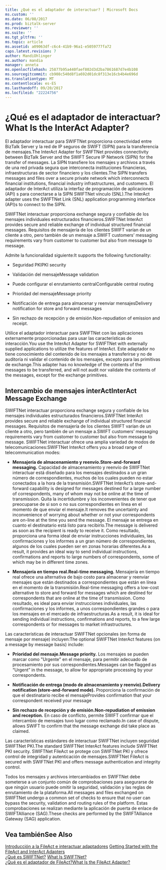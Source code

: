 ```yaml
---
title: ¿Qué es el adaptador de interactuar? | Microsoft Docs
ms.custom: ''
ms.date: 06/08/2017
ms.prod: biztalk-server
ms.reviewer: ''
ms.suite: ''
ms.tgt_pltfrm: ''
ms.topic: article
ms.assetid: a09063df-c6c4-41b9-96a1-e5059777fa72
caps.latest.revision: 7
author: MandiOhlinger
ms.author: mandia
manager: anneta
ms.openlocfilehash: 25877b95a440faef802d3d2ba7861687d7e4b108
ms.sourcegitcommit: cb908c540d8f1a692d01dc8f313e16cb4b4e696d
ms.translationtype: MT
ms.contentlocale: es-ES
ms.lasthandoff: 09/20/2017
ms.locfileid: "22224756"
---
```

# <a name="what-is-the-interact-adapter"></a><span data-ttu-id="be0a8-103">¿Qué es el adaptador de interactuar?</span><span class="sxs-lookup"><span data-stu-id="be0a8-103">What Is the InterAct Adapter?</span></span>
<span data-ttu-id="be0a8-104">El adaptador interactuar para SWIFTNet proporciona conectividad entre BizTalk Server y la red de IP seguros de SWIFT (SIPN) para la transferencia de mensajes.</span><span class="sxs-lookup"><span data-stu-id="be0a8-104">The InterAct Adapter for SWIFTNet provides connectivity between BizTalk Server and the SWIFT Secure IP Network (SIPN) for the transfer of messages.</span></span> <span data-ttu-id="be0a8-105">La SIPN transfiere los mensajes y archivos a través de una red privada segura que interconecta instituciones financieras, infraestructuras de sector financiero y los clientes.</span><span class="sxs-lookup"><span data-stu-id="be0a8-105">The SIPN transfers messages and files over a secure private network which interconnects financial institutions, financial industry infrastructures, and customers.</span></span> <span data-ttu-id="be0a8-106">El adaptador de InterAct utiliza la interfaz de programación de aplicaciones (API) s para conectarse a la SIPN SWIFTNet vínculo (SNL).</span><span class="sxs-lookup"><span data-stu-id="be0a8-106">The InterAct adapter uses the SWIFTNet Link (SNL) application programming interface (API)s to connect to the SIPN.</span></span>  
  
 <span data-ttu-id="be0a8-107">SWIFTNet interactuar proporciona exchange segura y confiable de los mensajes individuales estructurados financieros.</span><span class="sxs-lookup"><span data-stu-id="be0a8-107">SWIFTNet InterAct provides secure and reliable exchange of individual structured financial messages.</span></span> <span data-ttu-id="be0a8-108">Requisitos de mensajería de los clientes SWIFT varían de un cliente a otro, pero también de un mensaje a.</span><span class="sxs-lookup"><span data-stu-id="be0a8-108">SWIFT customers’ messaging requirements vary from customer to customer but also from message to message.</span></span>  
  
 <span data-ttu-id="be0a8-109">Admite la funcionalidad siguiente:</span><span class="sxs-lookup"><span data-stu-id="be0a8-109">It supports the following functionality:</span></span>  
  
-   <span data-ttu-id="be0a8-110">Seguridad PKI</span><span class="sxs-lookup"><span data-stu-id="be0a8-110">PKI security</span></span>  
  
-   <span data-ttu-id="be0a8-111">Validación del mensaje</span><span class="sxs-lookup"><span data-stu-id="be0a8-111">Message validation</span></span>  
  
-   <span data-ttu-id="be0a8-112">Puede configurar el enrutamiento central</span><span class="sxs-lookup"><span data-stu-id="be0a8-112">Configurable central routing</span></span>  
  
-   <span data-ttu-id="be0a8-113">Prioridad del mensaje</span><span class="sxs-lookup"><span data-stu-id="be0a8-113">Message priority</span></span>  
  
-   <span data-ttu-id="be0a8-114">Notificación de entrega para almacenar y reenviar mensajes</span><span class="sxs-lookup"><span data-stu-id="be0a8-114">Delivery notification for store and forward messages</span></span>  
  
-   <span data-ttu-id="be0a8-115">Sin rechazo de recepción y de emisión.</span><span class="sxs-lookup"><span data-stu-id="be0a8-115">Non-repudiation of emission and receipt.</span></span>  
  
 <span data-ttu-id="be0a8-116">Utilice el adaptador interactuar para SWIFTNet con las aplicaciones externamente proporcionadas para usar las características de interacción.</span><span class="sxs-lookup"><span data-stu-id="be0a8-116">You use the InterAct Adapter for SWIFTNet with externally supplied applications to utilize the features of InterAct.</span></span> <span data-ttu-id="be0a8-117">Este adaptador no tiene conocimiento del contenido de los mensajes a transferirse y no de auditoría ni validar el contenido de los mensajes, excepto para las primitivas de exchange.</span><span class="sxs-lookup"><span data-stu-id="be0a8-117">This adapter has no knowledge of the contents of the messages to be transferred, and will not audit nor validate the contents of the messages, except for the exchange primitives.</span></span>  
  
## <a name="interact-message-exchange"></a><span data-ttu-id="be0a8-118">Intercambio de mensajes interAct</span><span class="sxs-lookup"><span data-stu-id="be0a8-118">InterAct Message Exchange</span></span>  
 <span data-ttu-id="be0a8-119">SWIFTNet interactuar proporciona exchange segura y confiable de los mensajes individuales estructurados financieros.</span><span class="sxs-lookup"><span data-stu-id="be0a8-119">SWIFTNet InterAct provides secure and reliable exchange of individual structured financial messages.</span></span> <span data-ttu-id="be0a8-120">Requisitos de mensajería de los clientes SWIFT varían de un cliente a otro, pero también de un mensaje a.</span><span class="sxs-lookup"><span data-stu-id="be0a8-120">SWIFT customers’ messaging requirements vary from customer to customer but also from message to message.</span></span> <span data-ttu-id="be0a8-121">SWIFTNet interactuar ofrece una amplia variedad de modos de telecomunicaciones:</span><span class="sxs-lookup"><span data-stu-id="be0a8-121">SWIFTNet InterAct offers you a broad range of telecommunication modes:</span></span>  
  
-   <span data-ttu-id="be0a8-122">**Mensajería de almacenamiento y reenvío.**</span><span class="sxs-lookup"><span data-stu-id="be0a8-122">**Store-and-forward messaging.**</span></span> <span data-ttu-id="be0a8-123">Capacidad de almacenamiento y reenvío de SWIFTNet interactuar está diseñado para los mensajes destinados a un gran número de correspondientes, muchos de los cuales pueden no estar conectados a la hora de la transmisión.</span><span class="sxs-lookup"><span data-stu-id="be0a8-123">SWIFTNet InterAct’s store-and-forward capability is designed for messages destined for a large number of correspondents, many of whom may not be online at the time of transmission.</span></span> <span data-ttu-id="be0a8-124">Quita la incertidumbre y los inconvenientes de tener que preocuparse de si son o no sus correspondientes en línea en el momento de que enviar el mensaje.</span><span class="sxs-lookup"><span data-stu-id="be0a8-124">It removes the uncertainty and inconvenience of worrying about whether or not your correspondents are on-line at the time you send the message.</span></span> <span data-ttu-id="be0a8-125">El mensaje se entrega en cuanto el destinatario está listo para recibirlo.</span><span class="sxs-lookup"><span data-stu-id="be0a8-125">The message is delivered as soon as the recipient is ready to receive it.</span></span> <span data-ttu-id="be0a8-126">Como resultado, proporciona una forma ideal de enviar instrucciones individuales, las confirmaciones y los informes a un gran número de correspondientes, algunos de los cuales pueden ser en zonas horarias diferentes.</span><span class="sxs-lookup"><span data-stu-id="be0a8-126">As a result, it provides an ideal way to send individual instructions, confirmations and reports to large numbers of correspondents, some of which may be in different time zones.</span></span>  
  
-   <span data-ttu-id="be0a8-127">**Mensajería en tiempo real.**</span><span class="sxs-lookup"><span data-stu-id="be0a8-127">**Real-time messaging.**</span></span> <span data-ttu-id="be0a8-128">Mensajería en tiempo real ofrece una alternativa de bajo costo para almacenar y reenviar mensajes que están destinados a correspondientes que están en línea en el momento de la transmisión.</span><span class="sxs-lookup"><span data-stu-id="be0a8-128">Real-time messaging offers a low-cost alternative to store and forward for messages which are destined for correspondents that are online at the time of transmission.</span></span> <span data-ttu-id="be0a8-129">Como resultado, es ideal para enviar instrucciones individuales, las confirmaciones y los informes, a unos correspondientes grandes o para los mensajes en el mercado de infraestructuras.</span><span class="sxs-lookup"><span data-stu-id="be0a8-129">As a result, it is ideal for sending individual instructions, confirmations and reports, to a few large correspondents or for messages to market infrastructures.</span></span>  
  
 <span data-ttu-id="be0a8-130">Las características de interactuar SWIFTNet opcionales (en forma de mensaje por mensaje) incluyen:</span><span class="sxs-lookup"><span data-stu-id="be0a8-130">The optional SWIFTNet InterAct features (on a message by message basis) include:</span></span>  
  
-   <span data-ttu-id="be0a8-131">**Prioridad del mensaje.**</span><span class="sxs-lookup"><span data-stu-id="be0a8-131">**Message priority.**</span></span> <span data-ttu-id="be0a8-132">Los mensajes se pueden marcar como "Urgente" en el mensaje, para permitir adecuado de procesamiento por sus correspondientes.</span><span class="sxs-lookup"><span data-stu-id="be0a8-132">Messages can be flagged as “Urgent” in the message, to allow for appropriate processing by your correspondents.</span></span>  
  
-   <span data-ttu-id="be0a8-133">**Notificación de entrega (modo de almacenamiento y reenvío).**</span><span class="sxs-lookup"><span data-stu-id="be0a8-133">**Delivery notification (store-and-forward mode).**</span></span> <span data-ttu-id="be0a8-134">Proporciona la confirmación de que el destinatario recibe el mensaje</span><span class="sxs-lookup"><span data-stu-id="be0a8-134">Provides confirmation that your correspondent received your message</span></span>  
  
-   <span data-ttu-id="be0a8-135">**Sin rechazo de recepción y de emisión.**</span><span class="sxs-lookup"><span data-stu-id="be0a8-135">**Non-repudiation of emission and reception.**</span></span> <span data-ttu-id="be0a8-136">En caso de conflicto, permite SWIFT confirmar que el intercambio de mensajes tuvo lugar como reclamado.</span><span class="sxs-lookup"><span data-stu-id="be0a8-136">In case of dispute, allows SWIFT to confirm that the message exchange did take place as claimed.</span></span>  
  
 <span data-ttu-id="be0a8-137">Las características estándares de interactuar SWIFTNet incluyen seguridad SWIFTNet PKI.</span><span class="sxs-lookup"><span data-stu-id="be0a8-137">The standard SWIFTNet InterAct features include SWIFTNet PKI security.</span></span> <span data-ttu-id="be0a8-138">SWIFTNet FileAct se protege con SWIFTNet PKI y ofrece control de integridad y autenticación de mensajes.</span><span class="sxs-lookup"><span data-stu-id="be0a8-138">SWIFTNet FileAct is secured with SWIFTNet PKI and offers message authentication and integrity control.</span></span>  
  
 <span data-ttu-id="be0a8-139">Todos los mensajes y archivos intercambiados en SWIFTNet debe someterse a un conjunto común de comprobaciones para asegurarse de que ningún usuario puede omitir la seguridad, validación y las reglas de enrutamiento de la plataforma.</span><span class="sxs-lookup"><span data-stu-id="be0a8-139">All messages and files exchanged on SWIFTNet undergo a common set of checks to ensure that no user can bypass the security, validation and routing rules of the platform.</span></span> <span data-ttu-id="be0a8-140">Estas comprobaciones se realizan mediante la aplicación de puerta de enlace de SWIFTAlliance (SAG).</span><span class="sxs-lookup"><span data-stu-id="be0a8-140">These checks are performed by the SWIFTAlliance Gateway (SAG) application.</span></span>  
  
## <a name="see-also"></a><span data-ttu-id="be0a8-141">Vea también</span><span class="sxs-lookup"><span data-stu-id="be0a8-141">See Also</span></span>  
 <span data-ttu-id="be0a8-142">[Introducción a la FileAct e interactuar adaptadores](../../adapters-and-accelerators/fileact-interact/getting-started-with-the-fileact-and-interact-adapters.md) </span><span class="sxs-lookup"><span data-stu-id="be0a8-142">[Getting Started with the FileAct and InterAct Adapters](../../adapters-and-accelerators/fileact-interact/getting-started-with-the-fileact-and-interact-adapters.md) </span></span>  
 <span data-ttu-id="be0a8-143">[¿Qué es SWIFTNet?](../../adapters-and-accelerators/fileact-interact/what-is-swiftnet.md) </span><span class="sxs-lookup"><span data-stu-id="be0a8-143">[What Is SWIFTNet?](../../adapters-and-accelerators/fileact-interact/what-is-swiftnet.md) </span></span>  
 [<span data-ttu-id="be0a8-144">¿Qué es el adaptador de FileAct?</span><span class="sxs-lookup"><span data-stu-id="be0a8-144">What Is the FileAct Adapter?</span></span>](../../adapters-and-accelerators/fileact-interact/what-is-the-fileact-adapter.md)